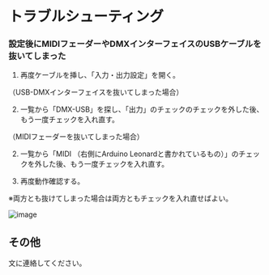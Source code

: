 # トラブルシューティング

### 設定後にMIDIフェーダーやDMXインターフェイスのUSBケーブルを抜いてしまった

1. 再度ケーブルを挿し、「入力・出力設定」を開く。

（USB-DMXインターフェイスを抜いてしまった場合）

2. 一覧から「DMX-USB」を探し、「出力」のチェックのチェックを外した後、もう一度チェックを入れ直す。


（MIDIフェーダーを抜いてしまった場合）

2. 一覧から「MIDI （右側にArduino Leonardと書かれているもの）」のチェックを外した後、もう一度チェックを入れ直す。

3. 再度動作確認する。

※両方とも抜けてしまった場合は両方ともチェックを入れ直せばよい。

![image](https://user-images.githubusercontent.com/51395778/147245006-85138de7-e1a5-481f-ade9-15085c22c9d6.png)

## その他

文に連絡してください。